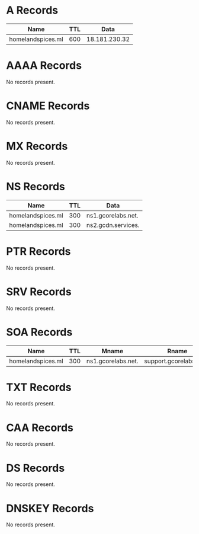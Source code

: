 # A Records 

| Name | TTL | Data | 
|------|-----|------|
| homelandspices.ml | 600 | 18.181.230.32 | 

# AAAA Records 

 No records present.

# CNAME Records 

 No records present.

# MX Records 

 No records present.

# NS Records 

| Name | TTL | Data | 
|------|-----|------|
| homelandspices.ml | 300 | ns1.gcorelabs.net. | 
| homelandspices.ml | 300 | ns2.gcdn.services. | 

# PTR Records 

 No records present.

# SRV Records 

 No records present.

# SOA Records 

| Name | TTL | Mname | Rname | 
|------|-----|-------|-------|
| homelandspices.ml | 300 | ns1.gcorelabs.net. | support.gcorelabs.com. | 

# TXT Records 

 No records present.

# CAA Records 

 No records present.

# DS Records 

 No records present.

# DNSKEY Records 

 No records present.

